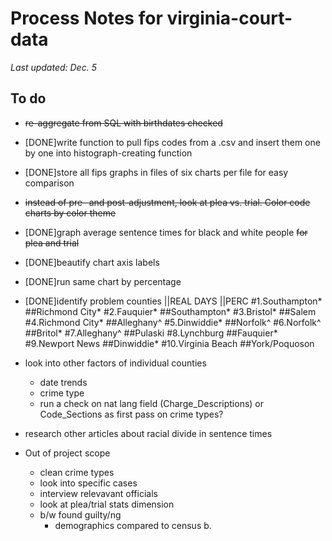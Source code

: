 # Process Notes for virginia-court-data

*Last updated: Dec. 5*

## To do
* ~~re-aggregate from SQL with birthdates checked~~
* [DONE]write function to pull fips codes from a .csv and insert them one by one into histograph-creating function
* [DONE]store all fips graphs in files of six charts per file for easy comparison
* ~~instead of pre- and post-adjustment, look at plea vs. trial. Color code charts by color theme~~
* [DONE]graph average sentence times for black and white people ~~for plea and trial~~
* [DONE]beautify chart axis labels
* [DONE]run same chart by percentage
* [DONE]identify problem counties
  ||REAL DAYS         ||PERC
  #1.Southampton*     ##Richmond City*
  #2.Fauquier*        ##Southampton*
  #3.Bristol*         ##Salem
  #4.Richmond City*   ##Alleghany^
  #5.Dinwiddie*       ##Norfolk^
  #6.Norfolk^         ##Britol*
  #7.Alleghany^       ##Pulaski
  #8.Lynchburg        ##Fauquier*
  #9.Newport News     ##Dinwiddie*
  #10.Virginia Beach  ##York/Poquoson
* look into other factors of individual counties 
  * date trends
  * crime type
  * run a check on nat lang field (Charge\_Descriptions) or Code\_Sections as first pass on crime types?
* research other articles about racial divide in sentence times

* Out of project scope
  * clean crime types
  * look into specific cases
  * interview relevavant officials
  * look at plea/trial stats dimension
  * b/w found guilty/ng
  	* demographics compared to census b.